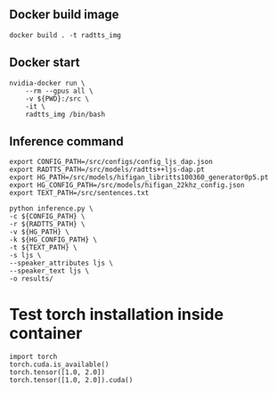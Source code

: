 ## Docker build image
```
docker build . -t radtts_img
```

## Docker start
```
nvidia-docker run \
    --rm --gpus all \
    -v ${PWD}:/src \
    -it \
    radtts_img /bin/bash
```



## Inference command
```
export CONFIG_PATH=/src/configs/config_ljs_dap.json
export RADTTS_PATH=/src/models/radtts++ljs-dap.pt
export HG_PATH=/src/models/hifigan_libritts100360_generator0p5.pt
export HG_CONFIG_PATH=/src/models/hifigan_22khz_config.json
export TEXT_PATH=/src/sentences.txt

python inference.py \
-c ${CONFIG_PATH} \
-r ${RADTTS_PATH} \
-v ${HG_PATH} \
-k ${HG_CONFIG_PATH} \
-t ${TEXT_PATH} \
-s ljs \
--speaker_attributes ljs \
--speaker_text ljs \
-o results/
```


# Test torch installation inside container
```
import torch
torch.cuda.is_available()
torch.tensor([1.0, 2.0])
torch.tensor([1.0, 2.0]).cuda()
```